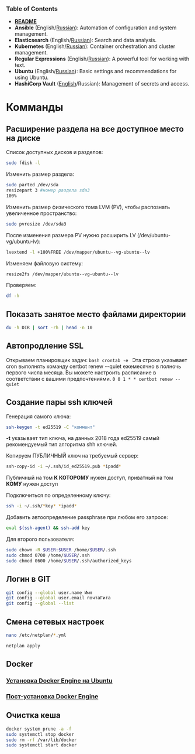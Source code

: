 ### Table of Contents
- **[README](../README.md)**
- **Ansible** (English/[Russian](ansible-ru.md)): Automation of configuration and system management.
- **Elasticsearch** (English/[Russian](elastic-ru.md)): Search and data analysis.
- **Kubernetes** (English/[Russian](kubectl-ru.md)): Container orchestration and cluster management.
- **Regular Expressions** (English/[Russian](regex-ru.md)): A powerful tool for working with text.
- **Ubuntu** (English/[Russian](ubuntu-ru.md)): Basic settings and recommendations for using Ubuntu.
- **HashiCorp Vault** ([English](../en/vault-en.md)/Russian): Management of secrets and access.

# Комманды

## Расширение раздела на все доступное место на диске

Список доступных дисков и разделов:

```bash
sudo fdisk -l
```
Изменить размер раздела:

```bash
sudo parted /dev/sda
resizepart 3 #номер раздела sda3
100%
```
Изменить размер физического тома LVM (PV), чтобы распознать увеличенное пространство:

```bash
sudo pvresize /dev/sda3
```
После изменения размера PV нужно расширить LV (/dev/ubuntu-vg/ubuntu-lv):

```bash
lvextend -l +100%FREE /dev/mapper/ubuntu--vg-ubuntu--lv
```
Изменяем файловую систему:

```bash
resize2fs /dev/mapper/ubuntu--vg-ubuntu--lv
```
Проверяем:

```bash
df -h
```
## Показать занятое место файлами директории
```bash
du -h DIR | sort -rh | head -n 10
```

## Автопродление SSL
Открываем планировщик задач:
	```bash
	crontab -e
	```
Эта строка указывает cron выполнять команду certbot renew --quiet ежемесячно 	в полночь первого числа месяца. Вы можете настроить расписание в соответствии с вашими предпочтениями.
	```
	0 0 1 * * certbot renew --quiet
	```

## Создание пары ssh ключей
Генерация самого ключа:
```bash
ssh-keygen -t ed25519 -C "коммент"
```
**-t** указывает тип ключа, на данных 2018 года ed25519 самый рекомендуемый
тип алгоритма shh ключей.

Копируем ПУБЛИЧНЫЙ ключ на требуемый сервер:
```bash
ssh-copy-id -i ~/.ssh/id_ed25519.pub *ipadd*
```
Публичный на том **К КОТОРОМУ** нужен доступ, приватный на том **КОМУ** нужен доступ

Подключиться по определенному ключу:
```bash
ssh -i ~/.ssh/*key* *ipadd*
```

Добавить автоопределение passphrase при любом его запросе:
```bash
eval $(ssh-agent) && ssh-add key
```

Для второго пользователя:
```bash
sudo chown -R $USER:$USER /home/$USER/.ssh
sudo chmod 0700 /home/$USER/.ssh
sudo chmod 0600 /home/$USER/.ssh/authorized_keys
```
## Логин в GIT
```bash
git config --global user.name Имя
git config --global user.email почтаГита
git config --global --list
```

## Смена сетевых настроек
```bash
nano /etc/netplan/*.yml 
```
```bash
netplan apply
```


## Docker
### [Установка Docker Engine на Ubuntu](https://docs.docker.com/engine/install/ubuntu/)

### [Пост-установка Docker Engine](https://docs.docker.com/engine/install/linux-postinstall/)

## Очистка кеша
```bash
docker system prune -a -f
sudo systemctl stop docker
sudo rm -rf /var/lib/docker
sudo systemctl start docker
```